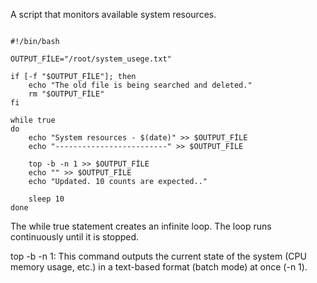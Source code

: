 A script that monitors available system resources.

```

#!/bin/bash
 
OUTPUT_FİLE="/root/system_usege.txt"

if [-f "$OUTPUT_FİLE"]; then
    echo "The old file is being searched and deleted."
    rm "$OUTPUT_FİLE"
fi

while true
do
    echo "System resources - $(date)" >> $OUTPUT_FİLE
    echo "-------------------------" >> $OUTPUT_FİLE

    top -b -n 1 >> $OUTPUT_FİLE
    echo "" >> $OUTPUT_FİLE
    echo "Updated. 10 counts are expected.."

    sleep 10 
done

```

The while true statement creates an infinite loop. The loop runs continuously until it is stopped.

top -b -n 1: This command outputs the current state of the system (CPU memory usage, etc.) in a text-based format (batch mode) at once (-n 1).
